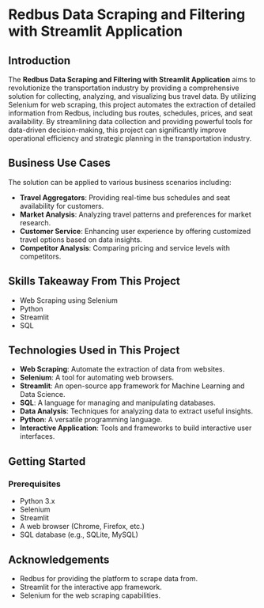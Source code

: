 # Redbus Data Scraping and Filtering with Streamlit Application

## Introduction

The **Redbus Data Scraping and Filtering with Streamlit Application** aims to revolutionize the transportation industry by providing a comprehensive solution for collecting, analyzing, and visualizing bus travel data. By utilizing Selenium for web scraping, this project automates the extraction of detailed information from Redbus, including bus routes, schedules, prices, and seat availability. By streamlining data collection and providing powerful tools for data-driven decision-making, this project can significantly improve operational efficiency and strategic planning in the transportation industry.

## Business Use Cases

The solution can be applied to various business scenarios including:

- **Travel Aggregators**: Providing real-time bus schedules and seat availability for customers.
- **Market Analysis**: Analyzing travel patterns and preferences for market research.
- **Customer Service**: Enhancing user experience by offering customized travel options based on data insights.
- **Competitor Analysis**: Comparing pricing and service levels with competitors.

## Skills Takeaway From This Project

- Web Scraping using Selenium
- Python
- Streamlit
- SQL

## Technologies Used in This Project

- **Web Scraping**: Automate the extraction of data from websites.
- **Selenium**: A tool for automating web browsers.
- **Streamlit**: An open-source app framework for Machine Learning and Data Science.
- **SQL**: A language for managing and manipulating databases.
- **Data Analysis**: Techniques for analyzing data to extract useful insights.
- **Python**: A versatile programming language.
- **Interactive Application**: Tools and frameworks to build interactive user interfaces.

## Getting Started

### Prerequisites

- Python 3.x
- Selenium
- Streamlit
- A web browser (Chrome, Firefox, etc.)
- SQL database (e.g., SQLite, MySQL)


## Acknowledgements

- Redbus for providing the platform to scrape data from.
- Streamlit for the interactive app framework.
- Selenium for the web scraping capabilities.

